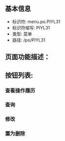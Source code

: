 
## 基本信息

- 标识符: menu.po.PIYL31
- 标识符缩写: PIYL31
- 类型: 菜单
- 路径: /po/PIYL31

## 页面功能描述：





## 按钮列表:


### 查看操作履历



### 查询



### 修改



### 置为删除


